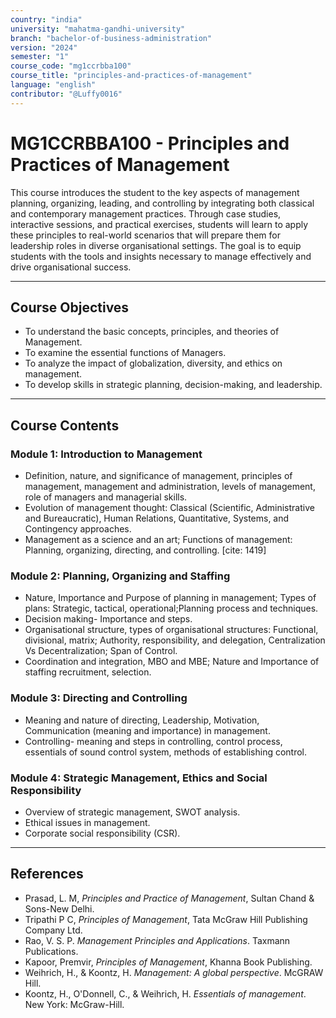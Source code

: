 ```yaml
---
country: "india"
university: "mahatma-gandhi-university"
branch: "bachelor-of-business-administration"
version: "2024"
semester: "1"
course_code: "mg1ccrbba100"
course_title: "principles-and-practices-of-management"
language: "english"
contributor: "@Luffy0016"
---
```

# MG1CCRBBA100 - Principles and Practices of Management

 This course introduces the student to the key aspects of management planning, organizing, leading, and controlling by integrating both classical and contemporary management practices. Through case studies, interactive sessions, and practical exercises, students will learn to apply these principles to real-world scenarios that will prepare them for leadership roles in diverse organisational settings. The goal is to equip students with the tools and insights necessary to manage effectively and drive organisational success. 

---
## Course Objectives

*  To understand the basic concepts, principles, and theories of Management.  
*  To examine the essential functions of Managers.  
*  To analyze the impact of globalization, diversity, and ethics on management.  
*  To develop skills in strategic planning, decision-making, and leadership. 
---
## Course Contents

### Module 1: Introduction to Management
*  Definition, nature, and significance of management, principles of management, management and administration, levels of management, role of managers and managerial skills.  
*  Evolution of management thought: Classical (Scientific, Administrative and Bureaucratic), Human Relations, Quantitative, Systems, and Contingency approaches.  
* Management as a science and an art;  Functions of management: Planning, organizing, directing, and controlling. [cite: 1419]

### Module 2: Planning, Organizing and Staffing
* Nature, Importance and Purpose of planning in management; Types of plans: Strategic, tactical, operational;Planning process and techniques.  
*  Decision making- Importance and steps. 
* Organisational structure, types of organisational structures: Functional, divisional, matrix; Authority, responsibility, and delegation, Centralization Vs Decentralization;  Span of Control.  
* Coordination and integration, MBO and MBE;  Nature and Importance of staffing recruitment, selection.  

### Module 3: Directing and Controlling
*  Meaning and nature of directing, Leadership, Motivation, Communication (meaning and importance) in management.  
*  Controlling- meaning and steps in controlling, control process, essentials of sound control system, methods of establishing control.  

### Module 4: Strategic Management, Ethics and Social Responsibility
*  Overview of strategic management, SWOT analysis.  
*  Ethical issues in management.  
*  Corporate social responsibility (CSR).  

---
## References
*  Prasad, L. M, *Principles and Practice of Management*, Sultan Chand & Sons-New Delhi.  
*  Tripathi P C, *Principles of Management*, Tata McGraw Hill Publishing Company Ltd. 
* Rao, V. S. P. *Management Principles and Applications*.  Taxmann Publications.  
*  Kapoor, Premvir, *Principles of Management*, Khanna Book Publishing.  
* Weihrich, H., & Koontz, H. *Management: A global perspective*.  McGRAW Hill.  
* Koontz, H., O'Donnell, C., & Weihrich, H. *Essentials of management*.  New York: McGraw-Hill.  